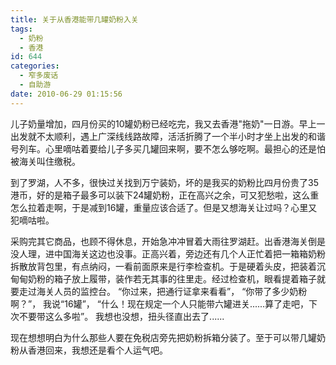 ```yaml
---
title: 关于从香港能带几罐奶粉入关
tags:
  - 奶粉
  - 香港
id: 644
categories:
  - 窄多废话
  - 自助游
date: 2010-06-29 01:15:56
---
```


儿子奶量增加，四月份买的10罐奶粉已经吃完，我又去香港"拖奶"一日游。早上一出发就不太顺利，遇上广深线线路故障，活活折腾了一个半小时才坐上出发的和谐号列车。心里嘀咕着要给儿子多买几罐回来啊，要不怎么够吃啊。最担心的还是怕被海关叫住缴税。

到了罗湖，人不多，很快过关找到万宁装奶，坏的是我买的奶粉比四月份贵了35港币，好的是箱子最多可以装下24罐奶粉，正在高兴之余，可又犯愁啦，这么重怎么拉着走啊，于是减到16罐，重量应该合适了。但是又想海关让过吗？心里又犯嘀咕啦。

采购完其它商品，也顾不得休息，开始急冲冲冒着大雨往罗湖赶。出香港海关倒是没人理，进中国海关这边也没事。正高兴着，旁边还有几个人正忙着把一箱箱奶粉拆散放背包里，有点纳闷，一看前面原来是行李检查机。于是硬着头皮，把装着沉甸甸奶粉的箱子放上履带，装作若无其事的往里走。经过检查机，眼看提着箱子就要走过海关人员的监控台。
“你过来，把通行证拿来看看”，
“你带了多少奶粉啊？”，
我说“16罐”，
“什么！现在规定一个人只能带六罐进关......算了走吧，下次不要带这么多啦”。
我想也没想，扭头径直出去了......

现在想想明白为什么那些人要在免税店旁先把奶粉拆箱分装了。至于可以带几罐奶粉从香港回来，我想还是看个人运气吧。